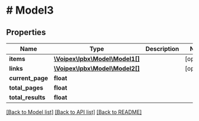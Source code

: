 # # Model3

## Properties

Name | Type | Description | Notes
------------ | ------------- | ------------- | -------------
**items** | [**\Voipex\Ipbx\Model\Model1[]**](Model1.md) |  | [optional]
**links** | [**\Voipex\Ipbx\Model\Model2[]**](Model2.md) |  | [optional]
**current_page** | **float** |  |
**total_pages** | **float** |  |
**total_results** | **float** |  |

[[Back to Model list]](../../README.md#models) [[Back to API list]](../../README.md#endpoints) [[Back to README]](../../README.md)
